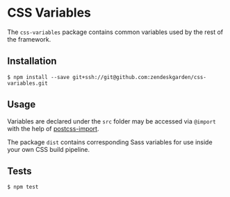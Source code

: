 # CSS Variables

The `css-variables` package contains common variables used by the rest
of the framework.

## Installation

    $ npm install --save git+ssh://git@github.com:zendeskgarden/css-variables.git

## Usage

Variables are declared under the `src` folder may be accessed via
`@import` with the help of
[postcss-import](https://github.com/postcss/postcss-import).

The package `dist` contains corresponding Sass variables for use inside
your own CSS build pipeline.

## Tests

    $ npm test
